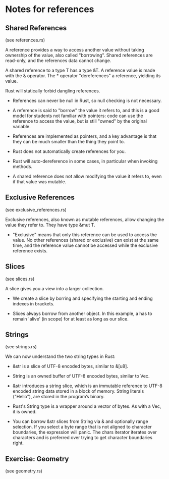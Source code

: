 # Notes for references

## Shared References

(see references.rs)

A reference provides a way to access another value without taking ownership of the value, also called "borrowing". Shared references are read-only, and the references data cannot change.

A shared reference to a type T has a type &T. A reference value is made with the & operator. The * operator "dereferences" a reference, yielding its value.

Rust will statically forbid dangling references.

* References can never be null in Rust, so null checking is not necessary.

* A reference is said to "borrow" the value it refers to, and this is a good model for students not familiar with pointers: code can use the reference to access the value, but is still "owned" by the original variable.

* References are implemented as pointers, and a key advantage is that they can be much smaller than the thing they point to.

* Rust does not automatically create references for you.

* Rust will auto-dereference in some cases, in particular when invoking methods.

* A shared reference does not allow modifying the value it refers to, even if that value was mutable.

## Exclusive References

(see exclusive_references.rs)

Exclusive references, also known as mutable references, allow changing the value they refer to. They have type &mut T.

* "Exclusive" means that only this reference can be used to access the value. No other references (shared or exclusive) can exist at the same time, and the reference value cannot be accessed while the exclusive reference exists.

## Slices

(see slices.rs)

A slice gives you a view into a larger collection.

* We create a slice by borring and specifying the starting and ending indexes in brackets.

* Slices always borrow from another object. In this example, a has to remain 'alive' (in scope) for at least as long as our slice.

## Strings

(see strings.rs)

We can now understand the two string types in Rust:

* &str is a slice of UTF-8 encoded bytes, similar to &[u8].

* String is an owned buffer of UTF-8 encoded bytes, similar to Vec<T>.

* &str introduces a string slice, which is an immutable reference to UTF-8 encoded string data stored in a block of memory. String literals ("Hello"), are stored in the program’s binary.

* Rust's String type is a wrapper around a vector of bytes. As with a Vec<T>, it is owned.

* You can borrow &str slices from String via & and optionally range selection. If you select a byte range that is not aligned to character boundaries, the expression will panic. The chars iterator iterates over characters and is preferred over trying to get character boundaries right.

## Exercise: Geometry

(see geometry.rs)